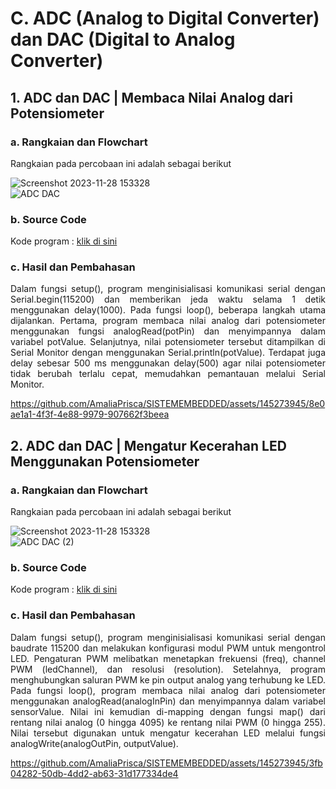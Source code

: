# C. ADC (Analog to Digital Converter) dan DAC (Digital to Analog Converter)

## 1. ADC dan DAC | Membaca Nilai Analog dari Potensiometer

### a. Rangkaian dan Flowchart
Rangkaian pada percobaan ini adalah sebagai berikut

![Screenshot 2023-11-28 153328](https://github.com/AmaliaPrisca/SISTEMEMBEDDED/assets/145273945/c74b7a68-7be4-48ff-806c-48b9baa88e8c)
<br>
![ADC DAC](https://github.com/AmaliaPrisca/SISTEMEMBEDDED/assets/145273945/46018fb0-cdff-4e4a-a3e0-7bb515659b26)


### b. Source Code
Kode program : <a href="ADC%20dan%20DAC/ADC%20dan%20DAC/ADC_1/ADC_1.ino">klik di sini</a>

### c. Hasil dan Pembahasan
<p align="justify">Dalam fungsi setup(), program menginisialisasi komunikasi serial dengan Serial.begin(115200) dan memberikan jeda waktu selama 1 detik menggunakan delay(1000). Pada fungsi loop(), beberapa langkah utama dijalankan. Pertama, program membaca nilai analog dari potensiometer menggunakan fungsi analogRead(potPin) dan menyimpannya dalam variabel potValue. Selanjutnya, nilai potensiometer tersebut ditampilkan di Serial Monitor dengan menggunakan Serial.println(potValue). Terdapat juga delay sebesar 500 ms menggunakan delay(500) agar nilai potensiometer tidak berubah terlalu cepat, memudahkan pemantauan melalui Serial Monitor.

https://github.com/AmaliaPrisca/SISTEMEMBEDDED/assets/145273945/8e0ae1a1-4f3f-4e88-9979-907662f3beea


## 2. ADC dan DAC | Mengatur Kecerahan LED Menggunakan Potensiometer

### a. Rangkaian dan Flowchart
Rangkaian pada percobaan ini adalah sebagai berikut

![Screenshot 2023-11-28 153328](https://github.com/AmaliaPrisca/SISTEMEMBEDDED/assets/145273945/c74b7a68-7be4-48ff-806c-48b9baa88e8c)
<br>
![ADC DAC (2)](https://github.com/AmaliaPrisca/SISTEMEMBEDDED/assets/145273945/8f5da861-d7f2-443f-a9e0-115e346ece90)



### b. Source Code
Kode program : <a href="ADC%20dan%20DAC/ADC%20dan%20DAC/ADC_2/ADC_2.ino">klik di sini</a>

### c. Hasil dan Pembahasan
<p align="justify">Dalam fungsi setup(), program menginisialisasi komunikasi serial dengan baudrate 115200 dan melakukan konfigurasi modul PWM untuk mengontrol LED. Pengaturan PWM melibatkan menetapkan frekuensi (freq), channel PWM (ledChannel), dan resolusi (resolution). Setelahnya, program menghubungkan saluran PWM ke pin output analog yang terhubung ke LED. Pada fungsi loop(), program membaca nilai analog dari potensiometer menggunakan analogRead(analogInPin) dan menyimpannya dalam variabel sensorValue. Nilai ini kemudian di-mapping dengan fungsi map() dari rentang nilai analog (0 hingga 4095) ke rentang nilai PWM (0 hingga 255). Nilai tersebut digunakan untuk mengatur kecerahan LED melalui fungsi analogWrite(analogOutPin, outputValue).

https://github.com/AmaliaPrisca/SISTEMEMBEDDED/assets/145273945/3fb04282-50db-4dd2-ab63-31d177334de4

